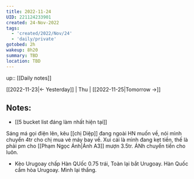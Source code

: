 ```yaml
---
title: 2022-11-24
UID: 221124233901
created: 24-Nov-2022
tags:
  - 'created/2022/Nov/24'
  - 'daily/private'
gotobed: 2h
wakeup: 8h20
summary: TBD
location: TBD
---
```

up:: [[Daily notes]]

[[2022-11-23|<- Yesterday]] | Thu | [[2022-11-25|Tomorrow ->]]

## Notes:
- [[5 bucket list đáng làm nhất hiện tại]]

Sáng má gọi điện lên, kêu [[chị Diệp]] đang ngoài HN muốn về, nói mình chuyển 4tr cho chị mua vé máy bay về. Xui cái là mình đang kẹt tiền, thế là phải pm cho [[Phạm Ngọc Ánh|Ánh A3]] mượn 3.5tr. ÁNh chuyển tiền cho luôn.

- Kèo Urugoay chấp Hàn QUốc 0.75 trái, Toàn lại bắt Urugoay. Hàn Quốc cầm hòa Urugoay. Mình lại thắng.